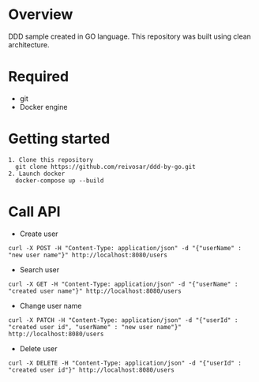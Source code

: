 # Overview 

DDD sample created in GO language. This repository was built using clean architecture.

# Required
* git
* Docker engine

# Getting started
```
1. Clone this repository
  git clone https://github.com/reivosar/ddd-by-go.git
2. Launch docker
  docker-compose up --build
```

# Call API
* Create user
```
curl -X POST -H "Content-Type: application/json" -d "{"userName" : "new user name"}" http://localhost:8080/users
```

* Search user
```
curl -X GET -H "Content-Type: application/json" -d "{"userName" : "created user name"}" http://localhost:8080/users
```

* Change user name
```
curl -X PATCH -H "Content-Type: application/json" -d "{"userId" : "created user id", "userName" : "new user name"}" http://localhost:8080/users
```

* Delete user
```
curl -X DELETE -H "Content-Type: application/json" -d "{"userId" : "created user id"}" http://localhost:8080/users
```
